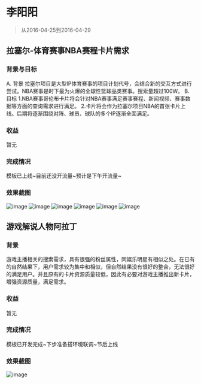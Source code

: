 # 李阳阳

> 从2016-04-25到2016-04-29


## 拉塞尔-体育赛事NBA赛程卡片需求

### 背景与目标

A. 背景
   拉塞尔项目是大型IP体育赛事的项目计划代号，会结合新的交互方式进行尝试。NBA赛事是时下最为火爆的全球性篮球品类赛事。搜索量超过100W。
B. 目标
    1.NBA赛事哥伦布卡片将会针对NBA赛事满足赛事赛程、新闻视频、赛事数据等方面的查询需求进行满足。
    2.卡片将会作为拉塞尔项目NBA的首张卡片上线。后期将逐渐围绕对阵、球员、球队的多个IP逐渐全面满足。

### 收益

暂无

### 完成情况

模板已上线~目前还没开流量~预计是下午开流量~

### 效果截图

![image](http://gitlab.baidu.com/psfe/ala-weeklyreport/uploads/785c588df5d6b8ed048b7686073600eb/image.png)
![image](http://gitlab.baidu.com/psfe/ala-weeklyreport/uploads/2ced3218c0ac63121cbc17edbfada91e/image.png)
![image](http://gitlab.baidu.com/psfe/ala-weeklyreport/uploads/961dc9936aac794c509506ac584134d5/image.png)
![image](http://gitlab.baidu.com/psfe/ala-weeklyreport/uploads/bd4bc6cc46d679bb151eda94a6f3b60c/image.png)
![image](http://gitlab.baidu.com/psfe/ala-weeklyreport/uploads/a349d05f747d53a0811ff7f512519628/image.png)
![image](http://gitlab.baidu.com/psfe/ala-weeklyreport/uploads/63fbddd278ebf5c9ef14e03483353a8e/image.png)

## 游戏解说人物阿拉丁

### 背景

   游戏主播相关的搜索需求，具有很强的粉丝属性，同娱乐明星有相似之处。在已有的自然结果下，用户需求较为集中和相似，但自然结果没有很好的整合，无法很好的满足用户。并且原有的卡片资源质量较低，因此有必要对游戏主播推出新卡片，增强资源质量，满足需求。

### 收益

暂无

### 完成情况

模板已开发完成~下步准备搭环境联调~节后上线

### 效果截图

![image](http://gitlab.baidu.com/psfe/ala-weeklyreport/uploads/017804947f9260a01152b340a45a93ee/image.png)